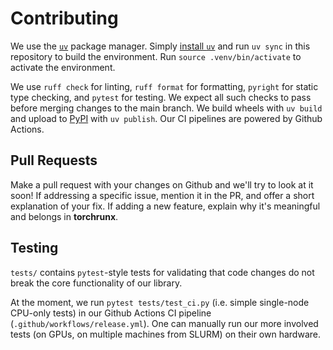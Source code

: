 # Contributing

We use the [`uv`](https://github.com/astral-sh/uv) package manager. Simply [install `uv`](https://github.com/astral-sh/uv#installation) and run `uv sync` in this repository to build the environment. Run `source .venv/bin/activate` to activate the environment.

We use `ruff check` for linting, `ruff format` for formatting, `pyright` for static type checking, and `pytest` for testing. We expect all such checks to pass before merging changes to the main branch. We build wheels with `uv build` and upload to [PyPI](https://pypi.org/project/torchrunx) with `uv publish`. Our CI pipelines are powered by Github Actions.

## Pull Requests

Make a pull request with your changes on Github and we'll try to look at it soon! If addressing a specific issue, mention it in the PR, and offer a short explanation of your fix. If adding a new feature, explain why it's meaningful and belongs in __torchrunx__.

## Testing

`tests/` contains `pytest`-style tests for validating that code changes do not break the core functionality of our library.

At the moment, we run `pytest tests/test_ci.py` (i.e. simple single-node CPU-only tests) in our Github Actions CI pipeline (`.github/workflows/release.yml`). One can manually run our more involved tests (on GPUs, on multiple machines from SLURM) on their own hardware.
